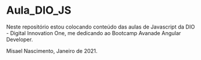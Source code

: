 # Aula_DIO_JS
Neste repositório estou colocando conteúdo das aulas de Javascript da DIO - Digital Innovation One, me dedicando ao Bootcamp Avanade Angular Developer.

Misael Nascimento, Janeiro de 2021.

